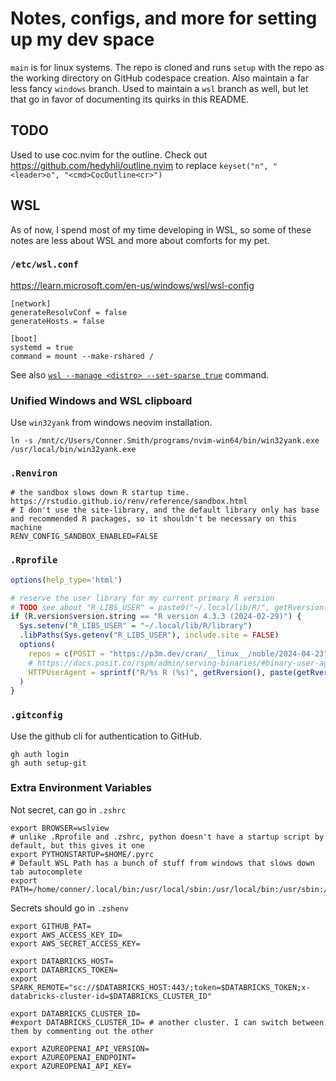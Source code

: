 # Notes, configs, and more for setting up my dev space

`main` is for linux systems. The repo is cloned and runs `setup` with the repo as the working directory on GitHub codespace creation.
Also maintain a far less fancy `windows` branch.
Used to maintain a `wsl` branch as well, but let that go in favor of documenting its quirks in this README.

## TODO

Used to use coc.nvim for the outline.
Check out https://github.com/hedyhli/outline.nvim
to replace `keyset("n", "<leader>o", "<cmd>CocOutline<cr>")`

## WSL

As of now, I spend most of my time developing in WSL, so some of these notes are less about WSL and more about comforts for my pet.

### `/etc/wsl.conf`

https://learn.microsoft.com/en-us/windows/wsl/wsl-config

```
[network]
generateResolvConf = false
generateHosts = false

[boot]
systemd = true
command = mount --make-rshared /
```

See also [`wsl --manage <distro> --set-sparse true`](https://devblogs.microsoft.com/commandline/windows-subsystem-for-linux-september-2023-update/) command.

### Unified Windows and WSL clipboard

Use `win32yank` from windows neovim installation.

```
ln -s /mnt/c/Users/Conner.Smith/programs/nvim-win64/bin/win32yank.exe /usr/local/bin/win32yank.exe
```

### `.Renviron`

```
# the sandbox slows down R startup time. https://rstudio.github.io/renv/reference/sandbox.html
# I don't use the site-library, and the default library only has base and recommended R packages, so it shouldn't be necessary on this machine
RENV_CONFIG_SANDBOX_ENABLED=FALSE
```

### `.Rprofile`

```R
options(help_type='html')

# reserve the user library for my current primary R version
# TODO see about "R_LIBS_USER" = paste0("~/.local/lib/R/", getRversion())
if (R.version$version.string == "R version 4.3.3 (2024-02-29)") {
  Sys.setenv("R_LIBS_USER" = "~/.local/lib/R/library")
  .libPaths(Sys.getenv("R_LIBS_USER"), include.site = FALSE)
  options(
    repos = c(POSIT = "https://p3m.dev/cran/__linux__/noble/2024-04-23"),
    # https://docs.posit.co/rspm/admin/serving-binaries/#binary-user-agents
    HTTPUserAgent = sprintf("R/%s R (%s)", getRversion(), paste(getRversion(), R.version["platform"], R.version["arch"], R.version["os"]))
  )
}
```

### `.gitconfig`

Use the github cli for authentication to GitHub.

```
gh auth login
gh auth setup-git
```

### Extra Environment Variables

Not secret, can go in `.zshrc`

```
export BROWSER=wslview
# unlike .Rprofile and .zshrc, python doesn't have a startup script by default, but this gives it one
export PYTHONSTARTUP=$HOME/.pyrc
# Default WSL Path has a bunch of stuff from windows that slows down tab autocomplete
export PATH=/home/conner/.local/bin:/usr/local/sbin:/usr/local/bin:/usr/sbin:/usr/bin:/sbin:/bin:/usr/lib/wsl/lib
```

Secrets should go in `.zshenv`

```
export GITHUB_PAT=
export AWS_ACCESS_KEY_ID=
export AWS_SECRET_ACCESS_KEY=

export DATABRICKS_HOST=
export DATABRICKS_TOKEN=
export SPARK_REMOTE="sc://$DATABRICKS_HOST:443/;token=$DATABRICKS_TOKEN;x-databricks-cluster-id=$DATABRICKS_CLUSTER_ID"

export DATABRICKS_CLUSTER_ID=
#export DATABRICKS_CLUSTER_ID= # another cluster. I can switch between them by commenting out the other

export AZUREOPENAI_API_VERSION=
export AZUREOPENAI_ENDPOINT=
export AZUREOPENAI_API_KEY=
```
